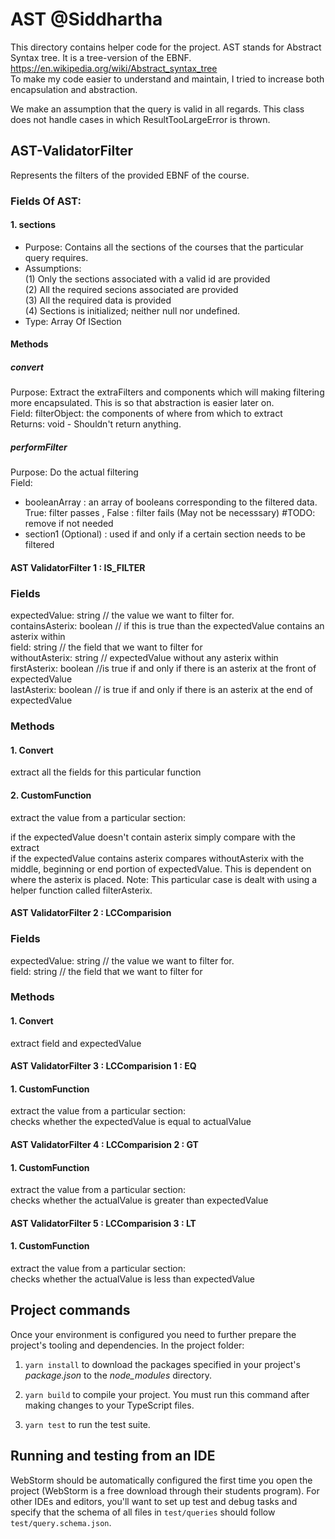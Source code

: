 # AST @Siddhartha

This directory contains helper code for the project. AST stands for Abstract Syntax tree. 
It is a tree-version of the EBNF. 
https://en.wikipedia.org/wiki/Abstract_syntax_tree \
To make my code easier to understand and maintain, I tried to increase both encapsulation and abstraction. 

We make an assumption that the query is valid in all regards. This class does not handle cases in which  ResultTooLargeError is thrown. 
## AST-ValidatorFilter
Represents the filters of the provided EBNF of the course. 


### Fields Of AST:
#### 1. sections
* Purpose: Contains all the sections of the courses that the particular query requires.
* Assumptions: \
  (1) Only the sections associated with a valid id are provided \
  (2) All the required secions associated are provided \
  (3) All the required data is provided \
  (4) Sections is initialized; neither null nor undefined.
* Type: Array Of ISection 


#### Methods
##### convert
Purpose: Extract the extraFilters and components which will making filtering more encapsulated. This is so that abstraction is easier later on. \
Field: filterObject: the components of where from which to extract \
Returns: void - Shouldn't return anything.
##### performFilter
Purpose: Do the actual filtering \
Field: 
* booleanArray : an array of booleans corresponding to the filtered data. True: filter passes , False : filter fails  (May not be necesssary) #TODO: remove if not needed
* section1 (Optional) : used if and only if a certain section needs to be filtered


#### AST ValidatorFilter 1 : IS_FILTER
###  Fields
expectedValue: string //  the value we want to filter for. \
containsAsterix: boolean // if this is true than the expectedValue contains an asterix within \
field: string // the field that we want to filter for \
withoutAsterix: string // expectedValue without any asterix within \
firstAsterix: boolean //is true if and only if there is an asterix at the front of expectedValue \
lastAsterix: boolean // is true if and only if there is an asterix at the end of expectedValue

###  Methods
#### 1. Convert
extract all the fields for this particular function
#### 2. CustomFunction
extract the value from a particular section:

if the expectedValue doesn't contain asterix simply compare with the extract \
if the expectedValue contains asterix compares withoutAsterix with the middle, beginning or end portion of expectedValue. This is dependent on where the asterix is placed. Note: This particular case is dealt with using a helper function called filterAsterix.


#### AST ValidatorFilter 2 : LCComparision
###  Fields
expectedValue: string //  the value we want to filter for. \
field: string // the field that we want to filter for 
###  Methods
#### 1. Convert
extract field and expectedValue


#### AST ValidatorFilter 3 : LCComparision 1 : EQ
#### 1. CustomFunction
extract the value from a particular section: \
checks whether the expectedValue is equal to actualValue 

#### AST ValidatorFilter 4 : LCComparision 2 : GT
#### 1. CustomFunction
extract the value from a particular section: \
checks whether the actualValue is greater than expectedValue

#### AST ValidatorFilter 5 : LCComparision 3 : LT
#### 1. CustomFunction
extract the value from a particular section: \
checks whether the actualValue is less than expectedValue
## Project commands

Once your environment is configured you need to further prepare the project's tooling and dependencies.
In the project folder:

1. `yarn install` to download the packages specified in your project's *package.json* to the *node_modules* directory.

1. `yarn build` to compile your project. You must run this command after making changes to your TypeScript files.

1. `yarn test` to run the test suite.

## Running and testing from an IDE

WebStorm should be automatically configured the first time you open the project (WebStorm is a free download through their students program). For other IDEs and editors, you'll want to set up test and debug tasks and specify that the schema of all files in `test/queries` should follow `test/query.schema.json`.
